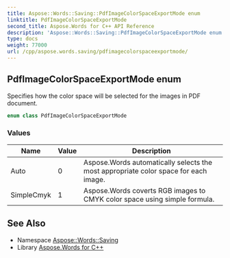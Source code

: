 ```yaml
---
title: Aspose::Words::Saving::PdfImageColorSpaceExportMode enum
linktitle: PdfImageColorSpaceExportMode
second_title: Aspose.Words for C++ API Reference
description: 'Aspose::Words::Saving::PdfImageColorSpaceExportMode enum. Specifies how the color space will be selected for the images in PDF document in C++.'
type: docs
weight: 77000
url: /cpp/aspose.words.saving/pdfimagecolorspaceexportmode/
---
```

## PdfImageColorSpaceExportMode enum


Specifies how the color space will be selected for the images in PDF document.

```cpp
enum class PdfImageColorSpaceExportMode
```

### Values

| Name | Value | Description |
| --- | --- | --- |
| Auto | 0 | Aspose.Words automatically selects the most appropriate color space for each image. |
| SimpleCmyk | 1 | Aspose.Words coverts RGB images to CMYK color space using simple formula. |

## See Also

* Namespace [Aspose::Words::Saving](../)
* Library [Aspose.Words for C++](../../)
